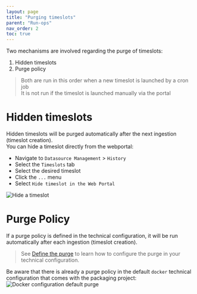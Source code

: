 ```yaml
---
layout: page
title: "Purging timeslots"
parent: "Run-ops"
nav_order: 2
toc: true
---
```


Two mechanisms are involved regarding the purge of timeslots:  

1. Hidden timeslots
2. Purge policy

> Both are run in this order when a new timeslot is launched by a cron job  
> It is not run if the timeslot is launched manually via the portal  

# Hidden timeslots

Hidden timeslots will be purged automatically after the next ingestion (timeslot creation).  
You can hide a timeslot directly from the webportal:  

* Navigate to `Datasource Management` > `History`
* Select the `Timeslots` tab
* Select the desired timeslot
* Click the `...` menu
* Select `Hide timeslot in the Web Portal`

![Hide a timeslot](../images/hide_timeslot.png)  

# Purge Policy

If a purge policy is defined in the technical configuration, it will be run automatically after each ingestion (timeslot creation).  

> See [Define the purge](how-to/configuration/purge-timeslots-policy.md#define-the-purge) to learn how to configure the purge in your technical configuration.  

Be aware that there is already a purge policy in the default `docker` technical configuration that comes with the packaging project:  
![Docker configuration default purge](../images/docker_conf_default_purge.png)  

